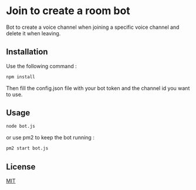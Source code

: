 # Join to create a room bot

Bot to create a voice channel when joining a specific voice channel and delete it when leaving.

## Installation
Use the following command :
``` bash
npm install
```

Then fill the config.json file with your bot token and the channel id you want to use.

## Usage
``` bash
node bot.js
```

or use pm2 to keep the bot running :

``` bash
pm2 start bot.js
```

## License
[MIT](https://choosealicense.com/licenses/mit/)
